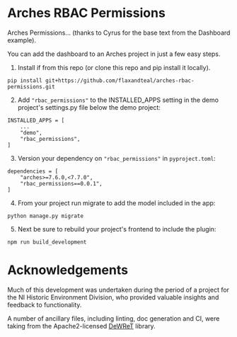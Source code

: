 # Arches RBAC Permissions

Arches Permissions... (thanks to Cyrus for the base text from the Dashboard example).

You can add the dashboard to an Arches project in just a few easy steps.

1. Install if from this repo (or clone this repo and pip install it locally). 
```
pip install git+https://github.com/flaxandteal/arches-rbac-permissions.git
```

2. Add `"rbac_permissions"` to the INSTALLED_APPS setting in the demo project's settings.py file below the demo project:
```
INSTALLED_APPS = [
    ...
    "demo",
    "rbac_permissions",
]
```

3. Version your dependency on `"rbac_permissions"` in `pyproject.toml`:
```
dependencies = [
    "arches>=7.6.0,<7.7.0",
    "rbac_permissions==0.0.1",
]
```

4. From your project run migrate to add the model included in the app:
```
python manage.py migrate
```

5. Next be sure to rebuild your project's frontend to include the plugin:
```
npm run build_development
```

# Acknowledgements

Much of this development was undertaken during the period of a project for
the NI Historic Environment Division, who provided valuable insights and
feedback to functionality.

A number of ancillary files, including linting, doc generation and CI,
were taking from the Apache2-licensed [DeWReT](https://github.com/flaxandteal/dewret) library.
